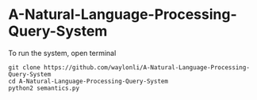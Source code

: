 # A-Natural-Language-Processing-Query-System
To run the system, open terminal
```
git clone https://github.com/waylonli/A-Natural-Language-Processing-Query-System
cd A-Natural-Language-Processing-Query-System
python2 semantics.py
```

